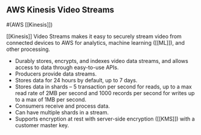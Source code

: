 ## AWS Kinesis Video Streams
#(AWS [[Kinesis]])

[[Kinesis]] Video Streams makes it easy to securely stream video from connected devices to AWS for analytics, machine learning ([[ML]]), and other processing.

* Durably stores, encrypts, and indexes video data streams, and allows access to data through easy-to-use APIs.
* Producers provide data streams.
* Stores data for 24 hours by default, up to 7 days.
* Stores data in shards – 5 transaction per second for reads, up to a max read rate of 2MB per second and 1000 records per second for writes up to a max of 1MB per second.
* Consumers receive and process data.
* Can have multiple shards in a stream.
* Supports encryption at rest with server-side encryption ([[KMS]]) with a customer master key.
